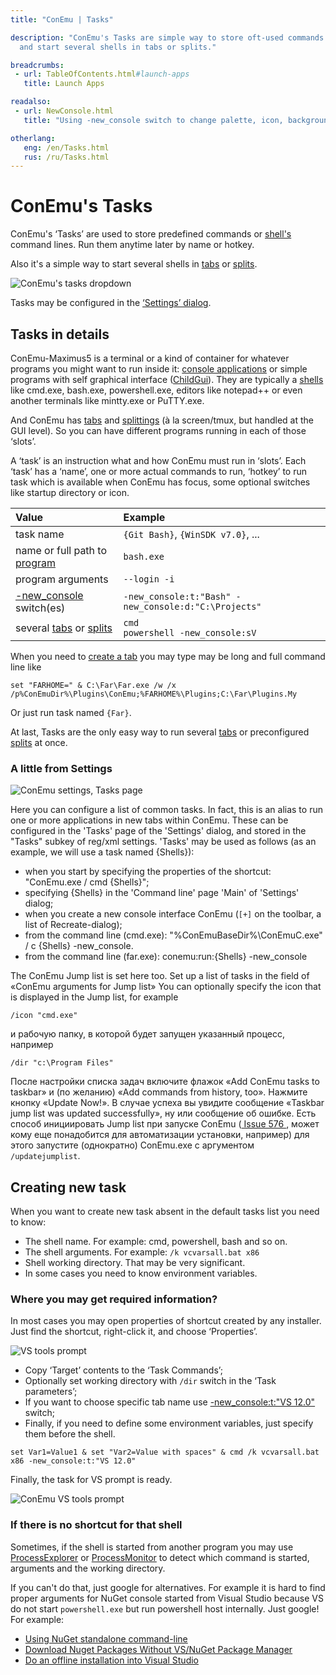 ```yaml
---
title: "ConEmu | Tasks"

description: "ConEmu's Tasks are simple way to store oft-used commands
  and start several shells in tabs or splits."

breadcrumbs:
 - url: TableOfContents.html#launch-apps
   title: Launch Apps

readalso:
 - url: NewConsole.html
   title: "Using -new_console switch to change palette, icon, background image, etc."

otherlang:
   eng: /en/Tasks.html
   rus: /ru/Tasks.html
---
```


# ConEmu's Tasks

ConEmu's ‘Tasks’ are used to store predefined commands
or [shell's](TerminalVsShell.html) command lines.
Run them anytime later by name or hotkey.

Also it's a simple way to start several shells
in [tabs](TabBar.html) or [splits](SplitScreen.html).

![ConEmu's tasks dropdown](/img/ConEmuStartTask.png "Start task dropdown menu")

Tasks may be configured in the [‘Settings’ dialog](SettingsTasks.html).


<h2 id="about-tasks"> Tasks in details </h2>

ConEmu-Maximus5 is a terminal or a kind of container
for whatever programs you might want to run inside it:
[console applications](ConsoleApplication.html)
or simple programs with self graphical interface
([ChildGui](ChildGui.html)).
They are typically a [shells](TerminalVsShell.html)
like cmd.exe, bash.exe, powershell.exe,
editors like notepad++ or even another terminals
like mintty.exe or PuTTY.exe.

And ConEmu has [tabs](TabBar.html) and [splittings](SplitScreen.html)
(à la screen/tmux, but handled at the GUI level).
So you can have different programs running in each of those ‘slots’.

A ‘task’ is an instruction what and how ConEmu must run in ‘slots’.
Each ‘task’ has a ‘name’, one or more actual commands to run,
‘hotkey’ to run task which is available when ConEmu has focus,
some optional switches like startup directory or icon.

| Value    | Example |
|:---------|:--------|
| task name | `{Git Bash}`, `{WinSDK v7.0}`, ... |
| name or full path to [program](https://wikipedia.org/wiki/Executable) | `bash.exe` |
| program arguments | `--login -i` |
| [-new_console](NewConsole.html) switch(es) | `-new_console:t:"Bash" -new_console:d:"C:\Projects"` |
| several [tabs](TabBar.html) or [splits](SplitScreen.html) | `cmd` <br/> `powershell -new_console:sV` |

When you need to [create a tab](LaunchNewTab.html)
you may type may be long and full command line like

```
set "FARHOME=" & C:\Far\Far.exe /w /x /p%ConEmuDir%\Plugins\ConEmu;%FARHOME%\Plugins;C:\Far\Plugins.My
```

Or just run task named `{Far}`.

At last, Tasks are the only easy way to run several [tabs](TabBar.html)
or preconfigured [splits](SplitScreen.html) at once.



<h3 id="from-settings"> A little from Settings </h3>

![ConEmu settings, Tasks page](/img/Settings-Tasks.png "ConEmu settings, Tasks page")

Here you can configure a list of common tasks.
In fact, this is an alias to run one or more applications in new tabs within ConEmu.
These can be configured in the 'Tasks' page of the 'Settings' dialog,
and stored in the "Tasks" subkey of reg/xml settings.
'Tasks' may be used as follows (as an example, we will use a task named {Shells}):

* when you start by specifying the properties of the shortcut: "ConEmu.exe / cmd {Shells}";
* specifying {Shells} in the 'Command line' page 'Main' of 'Settings' dialog;
* when you create a new console interface ConEmu (<code class="plus">[+]</code> on the toolbar, a list of Recreate-dialog);
* from the command line (cmd.exe): "%ConEmuBaseDir%\ConEmuC.exe" / c {Shells} -new_console.
* from the command line (far.exe): conemu:run:{Shells} -new_console

The ConEmu Jump list is set here too.
Set up a list of tasks in the field of «ConEmu arguments for Jump list»
You can optionally specify the icon that is displayed in the Jump list, for example

~~~
/icon "cmd.exe"
~~~

и рабочую папку, в которой будет запущен указанный процесс, например

~~~
/dir "c:\Program Files"
~~~

После настройки списка задач включите флажок «Add ConEmu tasks to taskbar» и (по желанию)
«Add commands from history, too». Нажмите кнопку «Update Now!».
В случае успеха вы увидите сообщение «Taskbar jump list was updated successfully», ну или сообщение об ошибке.
Есть способ инициировать Jump list при запуске ConEmu (<a title="Jump Lists/Task window problem" href="http://code.google.com/p/conemu-maximus5/issues/detail?id=576"> Issue 576 </a>,
может кому еще понадобится для автоматизации установки, например) для этого запустите (однократно) ConEmu.exe с аргументом `/updatejumplist`.



<h2 id="create-new-task"> Creating new task </h2>

When you want to create new task absent in the default tasks list you need to know:

* The shell name. For example: cmd, powershell, bash and so on.
* The shell arguments. For example: `/k vcvarsall.bat x86`
* Shell working directory. That may be very significant.
* In some cases you need to know environment variables.


<h3 id="find-required-information"> Where you may get required information? </h3>

In most cases you may open properties of shortcut created by any installer.
Just find the shortcut, right-click it, and choose ‘Properties’.

![VS tools prompt](/img/ConEmuVsTask1.png "Searching for VS tools prompt command")

* Copy ‘Target’ contents to the ‘Task Commands’;
* Optionally set working directory with <code>/dir</code> switch in the ‘Task parameters’;
* If you want to choose specific tab name use [-new_console:t:"VS 12.0"](NewConsole.html) switch;
* Finally, if you need to define some environment variables, just specify them before the shell.

~~~
set Var1=Value1 & set "Var2=Value with spaces" & cmd /k vcvarsall.bat x86 -new_console:t:"VS 12.0"
~~~

Finally, the task for VS prompt is ready.

![ConEmu VS tools prompt](/img/ConEmuVsTask2.png "ConEmu task for VS tools prompt")


<h3 id="if-no-shell-shortcut"> If there is no shortcut for that shell </h3>

Sometimes, if the shell is started from another program you may use
[ProcessExplorer](ProcessExplorer.html) or [ProcessMonitor](ProcessMonitor.html)
to detect which command is started, arguments and the working directory.

If you can't do that, just google for alternatives.
For example it is hard to find proper arguments for NuGet console
started from Visual Studio because VS do not start `powershell.exe`
but run powershell host internally. Just google! For example:

* [Using NuGet standalone command-line](http://headsigned.com/article/using-nuget-standalone-command-line)
* [Download Nuget Packages Without VS/NuGet Package Manager](http://stackoverflow.com/a/13581202/1405560)
* [Do an offline installation into Visual Studio](http://stackoverflow.com/a/15000559/1405560)
